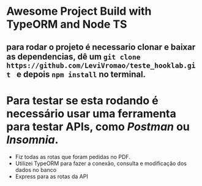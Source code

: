 # Awesome Project Build with TypeORM and Node TS

## para rodar o projeto é necessario clonar e baixar as dependencias, dê um ```git clone https://github.com/LeviVromao/teste_hooklab.git ``` e depois ```npm install``` no terminal.

# Para testar se esta rodando é necessário usar uma ferramenta para testar APIs, como *Postman* ou *Insomnia*.

- Fiz todas as rotas que foram pedidas no PDF.
- Utilizei TypeORM para fazer a conexão, consulta e modificação dos dados no banco
- Express para as rotas da API
